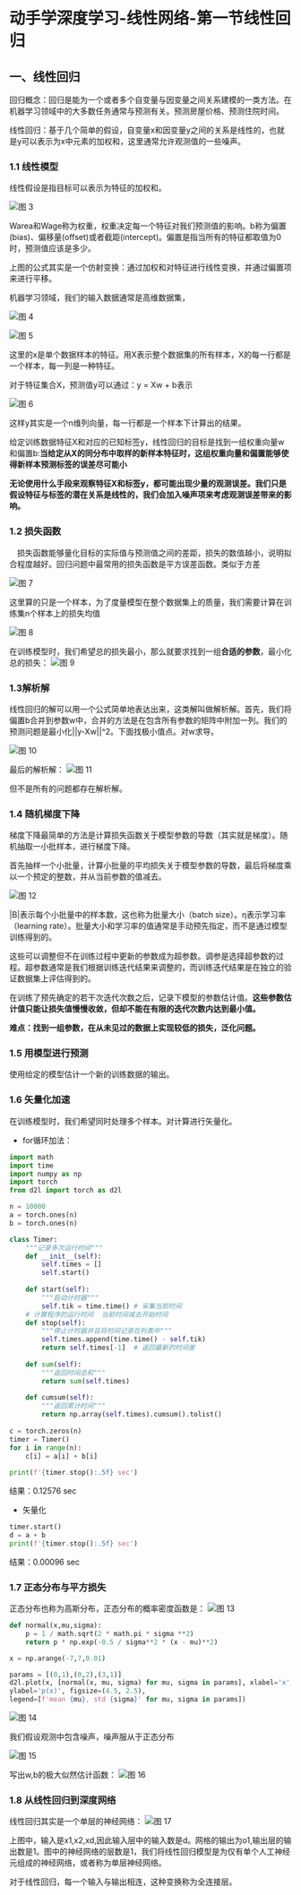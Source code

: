 # 动手学深度学习-线性网络-第一节线性回归

## 一、线性回归

回归概念：回归是能为一个或者多个自变量与因变量之间关系建模的一类方法。在机器学习领域中的大多数任务通常与预测有关。预测房屋价格、预测住院时间。

线性回归：基于几个简单的假设，自变量x和因变量y之间的关系是线性的，也就是y可以表示为x中元素的加权和，这里通常允许观测值的一些噪声。

### 1.1 线性模型

线性假设是指目标可以表示为特征的加权和。

![图 3](../../images/ff61bc8cbd7204dbe3ad0737b745c55664aeea2a816b80c1e0360aaf90819836.png)  

Warea和Wage称为权重，权重决定每一个特征对我们预测值的影响。b称为偏置(bias)、偏移量(offset)或者截距(intercept)。偏置是指当所有的特征都取值为0时，预测值应该是多少。

上图的公式其实是一个仿射变换：通过加权和对特征进行线性变换，并通过偏置项来进行平移。

机器学习领域，我们的输入数据通常是高维数据集，


![图 4](../../images/7a34e2655d924c18380626a1ef642b8ef8b032d8353c2569e2ca2308c125f44a.png)  

![图 5](../../images/95c4d572c4a9e48ee9a432bcd99b30871de82ab40ba99e142ada578e3069f99d.png)  

这里的x是单个数据样本的特征。用X表示整个数据集的所有样本，X的每一行都是一个样本，每一列是一种特征。

对于特征集合X，预测值y可以通过：y = Xw + b表示

![图 6](../../images/4bcfda9047e99eeb27b205afa53c967018c5348e5482e16e47629a79d06cd067.png)  

这样y其实是一个n维列向量，每一行都是一个样本下计算出的结果。

给定训练数据特征X和对应的已知标签y，线性回归的目标是找到一组权重向量w和偏置b:**当给定从X的同分布中取样的新样本特征时，这组权重向量和偏置能够使得新样本预测标签的误差尽可能小**

**无论使用什么手段来观察特征X和标签y，都可能出现少量的观测误差。我们只是假设特征与标签的潜在关系是线性的，我们会加入噪声项来考虑观测误差带来的影响。**


### 1.2 损失函数

&emsp;损失函数能够量化目标的实际值与预测值之间的差距，损失的数值越小，说明拟合程度越好。回归问题中最常用的损失函数是平方误差函数。类似于方差

![图 7](../../images/c53faccb985ca790c463e7987f487eeebc83f326fcb476d76d1263af6fdad4eb.png)  

这里算的只是一个样本，为了度量模型在整个数据集上的质量，我们需要计算在训练集n个样本上的损失均值

![图 8](../../images/bcda4f98617e0b316229abaa24e8a800605671876fae34be0644715d6ad018e1.png)  

在训练模型时，我们希望总的损失最小，那么就要求找到一组**合适的参数**，最小化总的损失：
![图 9](../../images/2b518938afcb2a6e9c33798a620eb8fe7f8f7844ec771acd8cbcbaeaba1428cb.png)  

### 1.3解析解

线性回归的解可以用一个公式简单地表达出来，这类解叫做解析解。首先，我们将偏置b合并到参数w中，合并的方法是在包含所有参数的矩阵中附加一列。我们的预测问题是最小化||y-Xw||^2。下面找极小值点。对w求导。

![图 10](../../images/5796573a467e8f787a8d2133ffc5899d3833a8b1a93c25fbf7b0d823cb424ace.png)  


最后的解析解：
![图 11](../../images/555f9d928c626e144b4abbbd212842a75dc4f6369a77c1298682425a6ab62c2e.png)  


但不是所有的问题都存在解析解。

### 1.4 随机梯度下降

梯度下降最简单的方法是计算损失函数关于模型参数的导数（其实就是梯度）。随机抽取一小批样本，进行梯度下降。

首先抽样一个小批量，计算小批量的平均损失关于模型参数的导数，最后将梯度乘以一个预定的整数，并从当前参数的值减去。

![图 12](../../images/0f622596c7c39f7c5db34e051a0d3d4b6b074bd2d77f9b785b199f0b91d0cfe8.png)  

|B|表⽰每个⼩批量中的样本数，这也称为批量⼤⼩（batch size）。η表⽰学习率（learning rate）。批量⼤⼩和学习率的值通常是⼿动预先指定，⽽不是通过模型训练得到的。

这些可以调整但不在训练过程中更新的参数成为超参数。调参是选择超参数的过程。超参数通常是我们根据训练迭代结果来调整的，而训练迭代结果是在独立的验证数据集上评估得到的。

在训练了预先确定的若干次迭代次数之后，记录下模型的参数估计值。**这些参数估计值只能让损失值慢慢收敛，但却不能在有限的迭代次数内达到最小值。**

**难点：找到一组参数，在从未见过的数据上实现较低的损失，泛化问题。**


### 1.5 用模型进行预测

使用给定的模型估计一个新的训练数据的输出。


### 1.6 矢量化加速

在训练模型时，我们希望同时处理多个样本。对计算进行矢量化。

* for循环加法：
```python
import math
import time
import numpy as np
import torch
from d2l import torch as d2l

n = 10000
a = torch.ones(n)
b = torch.ones(n)

class Timer:
    """记录多次运行时间"""
    def __init__(self):
        self.times = []
        self.start()
    
    def start(self):
        """启动计时器"""
        self.tik = time.time() # 采集当前时间
    # 计算程序的运行时间  当前时间减去开始时间
    def stop(self):
        """停止计时器并且将时间记录在列表中"""
        self.times.append(time.time() - self.tik)
        return self.times[-1]  # 返回最新的时间差
    
    def sum(self):
        """返回时间总和"""
        return sum(self.times)
    
    def cumsum(self):
        """返回累计时间"""
        return np.array(self.times).cumsum().tolist()
    
c = torch.zeros(n)
timer = Timer()
for i in range(n):
    c[i] = a[i] + b[i]
    
print(f'{timer.stop():.5f} sec')
```

结果：0.12576 sec


* 矢量化

```python
timer.start()
d = a + b
print(f'{timer.stop():.5f} sec')

```
结果：0.00096 sec


### 1.7 正态分布与平方损失

正态分布也称为高斯分布，正态分布的概率密度函数是：
![图 13](../../images/2769fc3f83a26993ef14fcc38559e8dbbf1138976cf0000d962788ffb123156f.png)  

```python
def normal(x,mu,sigma):
    p = 1 / math.sqrt(2 * math.pi * sigma **2)
    return p * np.exp(-0.5 / sigma**2 * (x - mu)**2)

x = np.arange(-7,7,0.01)

params = [(0,1),(0,2),(3,1)]
d2l.plot(x, [normal(x, mu, sigma) for mu, sigma in params], xlabel='x',
ylabel='p(x)', figsize=(4.5, 2.5),
legend=[f'mean {mu}, std {sigma}' for mu, sigma in params])
```
![图 14](../../images/2b0c04a2d9c39c906ecc3d7ebd2617f163cac689d001e0a369847a7cd47b1d47.png)  

我们假设观测中包含噪声，噪声服从于正态分布

![图 15](../../images/fb2fb5c035a8ead09b2a284a7668e1eb738d63889cbf9d809a5980ed40c8f971.png)  

写出w,b的极大似然估计函数：
![图 16](../../images/becf9ab0834852f2d1d38f07af8c8e1dc048c54dbc37a9e0db5bc2d45d8596ec.png)  

### 1.8 从线性回归到深度网络

线性回归其实是一个单层的神经网络：
![图 17](../../images/24ac9d505989eada467f7de8f30a83de775808708d33c0c67d672a1b68a36c12.png)  

上图中，输入是x1,x2,xd,因此输入层中的输入数是d。网格的输出为o1,输出层的输出数是1。图中的神经网络的层数是1，我们将线性回归模型是为仅有单个人工神经元组成的神经网络，或者称为单层神经网络。

对于线性回归，每一个输入与输出相连，这种变换称为全连接层。

 



